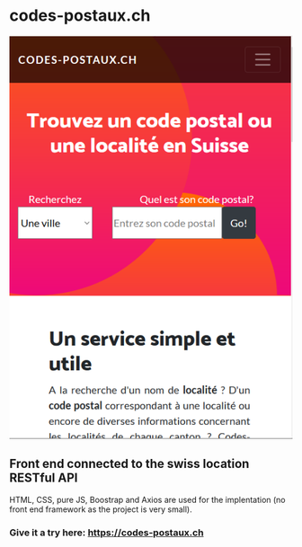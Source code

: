 # codes-postaux.ch
![Image description](https://raw.githubusercontent.com/JobinJohan/swiss_location_front_end/master/img/screenshot.PNG)

## Front end connected to the swiss location RESTful API
HTML, CSS, pure JS, Boostrap and Axios are used for the implentation (no front end framework as the project is very small).
### Give it a try here: https://codes-postaux.ch
